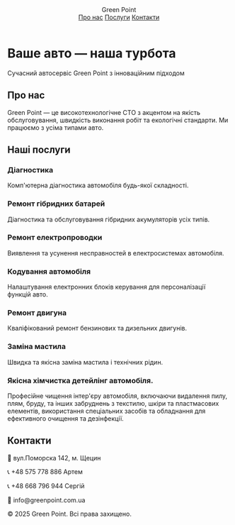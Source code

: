 <!DOCTYPE html>
<html lang="uk">
<head>
  <meta charset="UTF-8">
  <meta name="viewport" content="width=device-width, initial-scale=1.0">
  <title>Green Point СТО</title>
  <link href="https://fonts.googleapis.com/css2?family=Roboto:wght@300;700&display=swap" rel="stylesheet">
  <style>
    :root {
      --green: #00ff88;
      --black: #111;
      --gray: #222;
      --white: #fff;
    }

  </style>
</head>
<body>

<header>
  <div class="logo">Green Point</div>
  <nav>
    <a href="#about">Про нас</a>
    <a href="#services">Послуги</a>
    <a href="#contact">Контакти</a>
  </nav>
</header>

<div class="hero">
  <h1>Ваше авто — наша турбота</h1>
  <p>Сучасний автосервіс Green Point з інноваційним підходом</p>
</div>

<section id="about">
  <h2>Про нас</h2>
  <p>Green Point — це високотехнологічне СТО з акцентом на якість обслуговування, швидкість виконання робіт та екологічні стандарти. Ми працюємо з усіма типами авто.</p>
</section>

<section id="services">
  <h2>Наші послуги</h2>
  <div class="services">
    <div class="service">
      <h3>Діагностика</h3>
      <p>Комп'ютерна діагностика автомобіля будь-якої складності.</p>
    </div>
  <div class="service">
      <h3>Ремонт гібридних батарей</h3>
      <p>Діагностика та обслуговування гібридних акумуляторів усіх типів.</p>
    </div>
    <div class="service">
      <h3>Ремонт електропроводки</h3>
      <p>Виявлення та усунення несправностей в електросистемах автомобіля.</p>
    </div>
    <div class="service">
      <h3>Кодування автомобіля</h3>
      <p>Налаштування електронних блоків керування для персоналізації функцій авто.</p>
    </div>
    <div class="service">
      <h3>Ремонт двигуна</h3>
      <p>Кваліфікований ремонт бензинових та дизельних двигунів.</p>
    </div>
    <div class="service">
      <h3>Заміна мастила</h3>
      <p>Швидка та якісна заміна мастила і технічних рідин.</p>
     </div>
    <div class="service">
      <h3>Якісна хімчистка детейлінг автомобіля.</h3>
      <p>Професійне чищення інтер'єру автомобіля, включаючи видалення пилу, плям, бруду, та інших забруднень з текстилю, шкіри та пластмасових елементів, використання спеціальних засобів та обладнання для ефективного очищення та дезінфекції.</p>
    </div>
</section>

<section id="contact">
  <h2>Контакти</h2>
  <p>📍 вул.Поморска 142, м. Щецин</p>
  <p>📞 +48 575 778 886 Артем </p>
  <p>📞 +48 668 796 944 Сергій </p>
  <p>📧 info@greenpoint.com.ua</p>
</section>

<footer>
  <p>&copy; 2025 Green Point. Всі права захищено.</p>
</footer>

</body>
</html>

